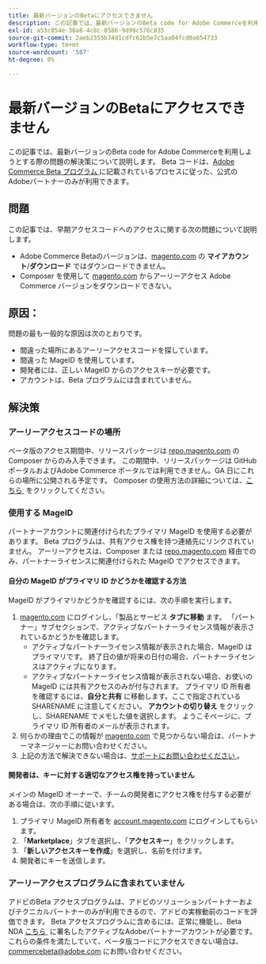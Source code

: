 ```yaml
---
title: 最新バージョンのBetaにアクセスできません
description: この記事では、最新バージョンのBeta code for Adobe Commerceを利用しようとする際の問題の解決策について説明します。 Beta コードは、[Adobe Commerce Beta プログラム ] （https://github.com/magento/magento2/wiki/Magento-Beta-Program）に記載されているプロセスに従った、公式のAdobeパートナーのみが利用できます。
exl-id: a53c854e-38a8-4c8c-8586-9d99c576c835
source-git-commit: 2aeb2355b74d1cdfc62b5e7c5aa04fcd0a654733
workflow-type: tm+mt
source-wordcount: '587'
ht-degree: 0%

---
```


# 最新バージョンのBetaにアクセスできません

この記事では、最新バージョンのBeta code for Adobe Commerceを利用しようとする際の問題の解決策について説明します。 Beta コードは、[Adobe Commerce Beta プログラム &#x200B;](https://github.com/magento/magento2/wiki/Magento-Beta-Program) に記載されているプロセスに従った、公式のAdobeパートナーのみが利用できます。

## 問題

この記事では、早期アクセスコードへのアクセスに関する次の問題について説明します。

* Adobe Commerce Betaのバージョンは、[magento.com](https://account.magento.com/customer/account/login) の **マイアカウント**/**ダウンロード** ではダウンロードできません。
* Composer を使用して [magento.com](https://account.magento.com/customer/account/login) からアーリーアクセス Adobe Commerce バージョンをダウンロードできない。

## 原因：

問題の最も一般的な原因は次のとおりです。

* 間違った場所にあるアーリーアクセスコードを探しています。
* 間違った MageID を使用しています。
* 開発者には、正しい MageID からのアクセスキーが必要です。
* アカウントは、Beta プログラムには含まれていません。

## 解決策

### アーリーアクセスコードの場所

ベータ版のアクセス期間中、リリースパッケージは [repo.magento.com](https://repo.magento.com/) の Composer からのみ入手できます。 この期間中、リリースパッケージは GitHub ポータルおよびAdobe Commerce ポータルでは利用できません。GA 日にこれらの場所に公開される予定です。 Composer の使用方法の詳細については、[&#x200B; こちら &#x200B;](https://experienceleague.adobe.com/ja/docs/commerce-operations/installation-guide/composer) をクリックしてください。

### 使用する MageID

パートナーアカウントに関連付けられたプライマリ MageID を使用する必要があります。 Beta プログラムは、共有アクセス権を持つ連絡先にリンクされていません。 アーリーアクセスは、Composer または [repo.magento.com](https://repo.magento.com/) 経由でのみ、パートナーライセンスに関連付けられた MageID でアクセスできます。

#### 自分の MageID がプライマリ ID かどうかを確認する方法

MageID がプライマリかどうかを確認するには、次の手順を実行します。

1. [magento.com](https://account.magento.com/customer/account/login) にログインし、「製品とサービス **タブに移動** ます。 「パートナー」サブセクションで、アクティブなパートナーライセンス情報が表示されているかどうかを確認します。
   * アクティブなパートナーライセンス情報が表示された場合、MageID はプライマリです。 終了日の値が将来の日付の場合、パートナーライセンスはアクティブになります。
   * アクティブなパートナーライセンス情報が表示されない場合、お使いの MageID には共有アクセスのみが付与されます。 プライマリ ID 所有者を確認するには、**自分と共有** に移動します。ここで指定されている SHARENAME に注意してください。 **アカウントの切り替え** をクリックし、SHARENAME でメモした値を選択します。 ようこそページに、プライマリ ID 所有者のメールが表示されます。
1. 何らかの理由でこの情報が [magento.com](https://account.magento.com/customer/account/login) で見つからない場合は、パートナーマネージャーにお問い合わせください。
1. 上記の方法で解決できない場合は、[&#x200B; サポートにお問い合わせください &#x200B;](/help/help-center-guide/help-center/magento-help-center-user-guide.md#merchant-not-displayed)。

#### 開発者は、キーに対する適切なアクセス権を持っていません

メインの MageID オーナーで、チームの開発者にアクセス権を付与する必要がある場合は、次の手順に従います。

1. プライマリ MageID 所有者を [account.magento.com](https://account.magento.com/customer/account/login) にログインしてもらいます。
1. 「**Marketplace**」タブを選択し、「**アクセスキー**」をクリックします。
1. 「**新しいアクセスキーを作成**」を選択し、名前を付けます。
1. 開発者にキーを送信します。

### アーリーアクセスプログラムに含まれていません

アドビのBeta アクセスプログラムは、アドビのソリューションパートナーおよびテクニカルパートナーのみが利用できるので、アドビの実稼動前のコードを評価できます。 Beta アクセスプログラムに含めるには、正常に機能し、Beta NDA [&#x200B; こちら &#x200B;](https://github.com/magento/magento2/wiki/Magento-Beta-Program) に署名したアクティブなAdobeパートナーアカウントが必要です。 これらの条件を満たしていて、ベータ版コードにアクセスできない場合は、[commercebeta@adobe.com](mailto:commercebeta@adobe.com) にお問い合わせください。
